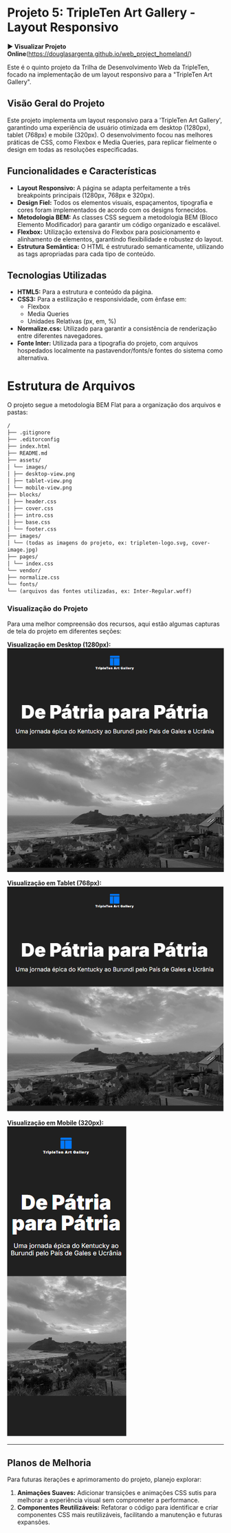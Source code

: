 # Projeto 5: TripleTen Art Gallery - Layout Responsivo

**▶️ Visualizar Projeto Online**(https://douglasargenta.github.io/web_project_homeland/)

Este é o quinto projeto da Trilha de Desenvolvimento Web da TripleTen, focado na implementação de um layout responsivo para a "TripleTen Art Gallery".

## Visão Geral do Projeto

Este projeto implementa um layout responsivo para a 'TripleTen Art Gallery', garantindo uma experiência de usuário otimizada em desktop (1280px), tablet (768px) e mobile (320px). O desenvolvimento focou nas melhores práticas de CSS, como Flexbox e Media Queries, para replicar fielmente o design em todas as resoluções especificadas.

## Funcionalidades e Características

- **Layout Responsivo:** A página se adapta perfeitamente a três breakpoints principais (1280px, 768px e 320px).
- **Design Fiel:** Todos os elementos visuais, espaçamentos, tipografia e cores foram implementados de acordo com os designs fornecidos.
- **Metodologia BEM:** As classes CSS seguem a metodologia BEM (Bloco Elemento Modificador) para garantir um código organizado e escalável.
- **Flexbox:** Utilização extensiva do Flexbox para posicionamento e alinhamento de elementos, garantindo flexibilidade e robustez do layout.
- **Estrutura Semântica:** O HTML é estruturado semanticamente, utilizando as tags apropriadas para cada tipo de conteúdo.

## Tecnologias Utilizadas

- **HTML5:** Para a estrutura e conteúdo da página.
- **CSS3:** Para a estilização e responsividade, com ênfase em:
  - Flexbox
  - Media Queries
  - Unidades Relativas (px, em, %)
- **Normalize.css:** Utilizado para garantir a consistência de renderização entre diferentes navegadores.
- **Fonte Inter:** Utilizada para a tipografia do projeto, com arquivos hospedados localmente na pastavendor/fonts/e fontes do sistema como alternativa.

# Estrutura de Arquivos

O projeto segue a metodologia BEM Flat para a organização dos arquivos e pastas:

```
/
├── .gitignore
├── .editorconfig
├── index.html
├── README.md
├── assets/
│ └── images/
│ ├── desktop-view.png
│ ├── tablet-view.png
│ └── mobile-view.png
├── blocks/
│ ├── header.css
│ ├── cover.css
│ ├── intro.css
│ ├── base.css
│ └── footer.css
├── images/
│ └── (todas as imagens do projeto, ex: tripleten-logo.svg, cover-image.jpg)
├── pages/
│ └── index.css
└── vendor/
├── normalize.css
└── fonts/
└── (arquivos das fontes utilizadas, ex: Inter-Regular.woff)
```

### Visualização do Projeto

Para uma melhor compreensão dos recursos, aqui estão algumas capturas de tela do projeto em diferentes seções:

**Visualização em Desktop (1280px):**
![Captura de tela Desktop](./assets/images/desktop-view.png)

**Visualização em Tablet (768px):**
![Captura de tela Tablet](./assets/images/tablet-view.png)

**Visualização em Mobile (320px):**
![Captura de tela Mobile](./assets/images/mobile-view.png)

---

## Planos de Melhoria

Para futuras iterações e aprimoramento do projeto, planejo explorar:

1.  **Animações Suaves:** Adicionar transições e animações CSS sutis para melhorar a experiência visual sem comprometer a performance.
2.  **Componentes Reutilizáveis:** Refatorar o código para identificar e criar componentes CSS mais reutilizáveis, facilitando a manutenção e futuras expansões.

```

```
